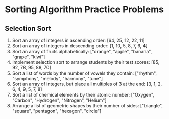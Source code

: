 # Sorting Algorithm Practice Problems


## Selection Sort

1. Sort an array of integers in ascending order: [64, 25, 12, 22, 11]
2. Sort an array of integers in descending order: [1, 10, 5, 8, 7, 6, 4]
3. Sort an array of fruits alphabetically: ["orange", "apple", "banana", "grape", "kiwi"]
4. Implement selection sort to arrange students by their test scores: [85, 92, 78, 95, 88, 70]
5. Sort a list of words by the number of vowels they contain: ["rhythm", "symphony", "melody", "harmony", "tune"]
6. Sort an array of integers, but place all multiples of 3 at the end: [3, 1, 2, 6, 4, 9, 5, 7, 8]
7. Sort a list of chemical elements by their atomic number: ["Oxygen", "Carbon", "Hydrogen", "Nitrogen", "Helium"]
8. Arrange a list of geometric shapes by their number of sides: ["triangle", "square", "pentagon", "hexagon", "circle"]

